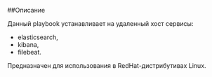##Описание
  
Данный playbook устанавливает на удаленный хост сервисы:  
- elasticsearch, 
- kibana,
- filebeat.
  
Предназначен для использования в RedHat-дистрибутивах Linux. 


